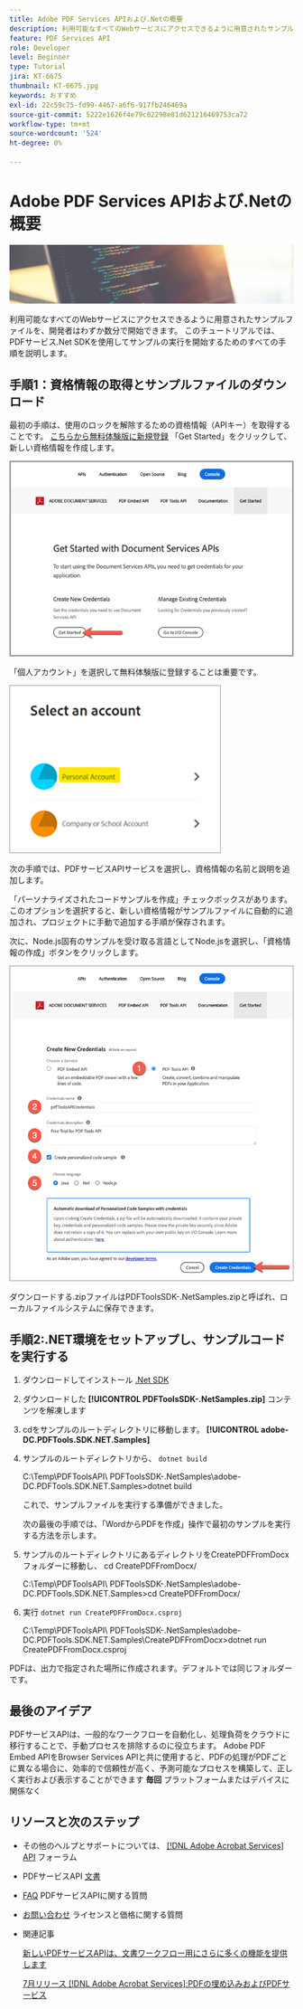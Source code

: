 ```yaml
---
title: Adobe PDF Services APIおよび.Netの概要
description: 利用可能なすべてのWebサービスにアクセスできるように用意されたサンプルファイルを、開発者はわずか数分で開始できます
feature: PDF Services API
role: Developer
level: Beginner
type: Tutorial
jira: KT-6675
thumbnail: KT-6675.jpg
keywords: おすすめ
exl-id: 22c59c75-fd99-4467-a6f6-917fb246469a
source-git-commit: 5222e1626f4e79c02298e81d621216469753ca72
workflow-type: tm+mt
source-wordcount: '524'
ht-degree: 0%

---
```


# Adobe PDF Services APIおよび.Netの概要

![PDFのヒーロー画像を作成](assets/GettingStartedJava_hero.jpg)

利用可能なすべてのWebサービスにアクセスできるように用意されたサンプルファイルを、開発者はわずか数分で開始できます。 このチュートリアルでは、PDFサービス.Net SDKを使用してサンプルの実行を開始するためのすべての手順を説明します。

## 手順1：資格情報の取得とサンプルファイルのダウンロード

最初の手順は、使用のロックを解除するための資格情報（APIキー）を取得することです。 [こちらから無料体験版に新規登録](https://www.adobe.io/apis/documentcloud/dcsdk/gettingstarted.html) 「Get Started」をクリックして、新しい資格情報を作成します。

![手順 1](assets/GettingStartedJava_step1.png)

「個人アカウント」を選択して無料体験版に登録することは重要です。

![個人](assets/GettingStartedJava_personal.png)

次の手順では、PDFサービスAPIサービスを選択し、資格情報の名前と説明を追加します。

「パーソナライズされたコードサンプルを作成」チェックボックスがあります。 このオプションを選択すると、新しい資格情報がサンプルファイルに自動的に追加され、プロジェクトに手動で追加する手順が保存されます。

次に、Node.js固有のサンプルを受け取る言語としてNode.jsを選択し、「資格情報の作成」ボタンをクリックします。

![資格情報](assets/GettingStartedJava_credentials.png)

ダウンロードする.zipファイルはPDFToolsSDK-.NetSamples.zipと呼ばれ、ローカルファイルシステムに保存できます。

## 手順2:.NET環境をセットアップし、サンプルコードを実行する

1. ダウンロードしてインストール [.Net SDK](https://dotnet.microsoft.com/learn/dotnet/hello-world-tutorial/install)
1. ダウンロードした **[!UICONTROL PDFToolsSDK-.NetSamples.zip]** コンテンツを解凍します
1. cdをサンプルのルートディレクトリに移動します。 **[!UICONTROL adobe-DC.PDFTools.SDK.NET.Samples]**
1. サンプルのルートディレクトリから、 `dotnet build`

   C:\Temp\PDFToolsAPI\ PDFToolsSDK-.NetSamples\adobe-DC.PDFTools.SDK.NET.Samples>dotnet build

   これで、サンプルファイルを実行する準備ができました。

   次の最後の手順では、「WordからPDFを作成」操作で最初のサンプルを実行する方法を示します。

1. サンプルのルートディレクトリにあるディレクトリをCreatePDFFromDocxフォルダーに移動し、 cd CreatePDFFromDocx/

   C:\Temp\PDFToolsAPI\ PDFToolsSDK-.NetSamples\adobe-DC.PDFTools.SDK.NET.Samples>cd CreatePDFFromDocx/

1. 実行 `dotnet run CreatePDFFromDocx.csproj`

   C:\Temp\PDFToolsAPI\ PDFToolsSDK-.NetSamples\adobe-DC.PDFTools.SDK.NET.Samples\CreatePDFFromDocx>dotnet run CreatePDFFromDocx.csproj

PDFは、出力で指定された場所に作成されます。デフォルトでは同じフォルダーです。

## 最後のアイデア

PDFサービスAPIは、一般的なワークフローを自動化し、処理負荷をクラウドに移行することで、手動プロセスを排除するのに役立ちます。 Adobe PDF Embed APIをBrowser Services APIと共に使用すると、PDFの処理がPDFごとに異なる場合に、効率的で信頼性が高く、予測可能なプロセスを構築して、正しく実行および表示することができます **毎回** プラットフォームまたはデバイスに関係なく

## リソースと次のステップ

* その他のヘルプとサポートについては、 [[!DNL Adobe Acrobat Services] API](https://community.adobe.com/t5/document-cloud-sdk/bd-p/Document-Cloud-SDK?page=1&amp;sort=latest_replies&amp;filter=all) フォーラム

* PDFサービスAPI [文書](https://www.adobe.com/go/pdftoolsapi_doc)

* [FAQ](https://community.adobe.com/t5/document-cloud-sdk/faq-for-document-services-pdf-tools-api/m-p/10726197) PDFサービスAPIに関する質問

* [お問い合わせ](https://www.adobe.com/go/pdftoolsapi_requestform) ライセンスと価格に関する質問

* 関連記事

  [新しいPDFサービスAPIは、文書ワークフロー用にさらに多くの機能を提供します](https://community.adobe.com/t5/document-services-apis/new-pdf-tools-api-brings-more-capabilities-for-document-services/m-p/11294170)

  [7月リリース [!DNL Adobe Acrobat Services]:PDFの埋め込みおよびPDFサービス](https://medium.com/adobetech/july-release-of-adobe-document-services-pdf-embed-and-pdf-tools-17211bf7776d)
